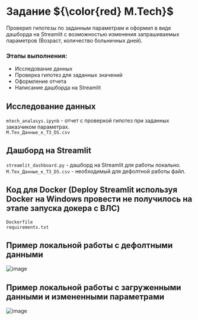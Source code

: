 # Задание ${\color{red}  M.Tech}$
Проверил гипотезы по заданным параметрам и оформил в виде дашборда на Streamlit с возможностью изменения запрашиваемых параметров (Возраст, количество больничных дней).

### Этапы выполнения:
- Исследование данных
- Проверка гипотез для заданных значений
- Оформление отчета
- Написание дашборда на Streamlit

## Исследование данных
`mtech_analasys.ipynb` - отчет с проверкой гипотез при заданных заказчиком параметрах.  
`М.Тех_Данные_к_ТЗ_DS.csv`


## Дашборд на Streamlit
`streamlit_dashboard.py` - дашборд на Streamlit для работы локально.  
`М.Тех_Данные_к_ТЗ_DS.csv` - необходимый для дефолтной работы файл.


## Код для Docker (Deploy Streamlit используя Docker на Windows провести не получилось на этапе запуска докера с ВЛС)
`Dockerfile`  
`requirements.txt`

## Пример локальной работы с дефолтными данными
![image](https://github.com/sergalrum/m_tech_streamlit_app/assets/140008669/ff11df02-c05e-43d5-9d5f-afa9d704d4cf)

## Пример локальной работы с загруженными данными и измененными параметрами
![image](https://github.com/sergalrum/m_tech_streamlit_app/assets/140008669/707a500d-3f7b-42d5-a0b3-d0f8f3a32204)

